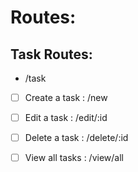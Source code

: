 # Routes:

## Task Routes:

- /task

- [ ]  Create a task : /new

- [ ]  Edit a task : /edit/:id

- [ ]  Delete a task : /delete/:id

- [ ]  View all tasks : /view/all 

